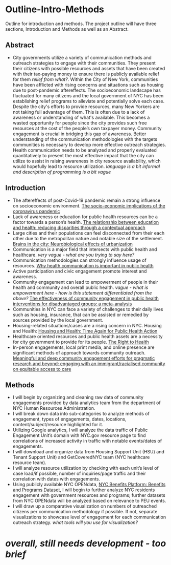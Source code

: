 # Outline-Intro-Methods
Outline for introduction and methods. The project outline will have three sections, Introduction and Methods as well as an Abstract.

## Abstract
* City governments utilize a variety of communication methods and outreach strategies to engage with their communities. They present their citizens with possible resources and assets that have been created with their tax-paying money to ensure there is publicly available relief for them *relief from what?*.  Within the City of New York, communities have been afflicted with rising concerns and situations such as housing due to post-pandemic aftereffects. The socioeconomic landscape has fluctuated for many citizens and the local government of NYC has been establishing relief programs to alleviate and potentially solve each case. Despite the city's efforts to provide resources, many New Yorkers are not taking full advantage of them. This is often due to a lack of awareness or understanding of what's available. This becomes a wasted opportunity for people since the city provides such free resources at the cost of the people’s own taxpayer money. Community engagement is crucial in bridging this gap of awareness. Better understanding of the communication methodologies with the targets communities is necessary to develop more effective outreach strategies. Health communication needs to be analyzed and properly evaluated quantitatively to present the most effective impact that the city can utilize to assist in raising awareness in city resource availability, which would hopefully lead to resource utilization. *language is a bit informal and description of programming is a bit vague* <br/>

## Introduction

*	The aftereffects of post-Covid-19 pandemic remain a strong influence on socioeconomic environment. [The socio-economic implications of the coronavirus pandemic](https://www.ncbi.nlm.nih.gov/pmc/articles/PMC7162753/?report=reader) <br/>
*	Lack of awareness or education for public health resources can be a factor towards a person’s health.  [The relationship between education and health: reducing disparities through a contextual approach](https://www.ncbi.nlm.nih.gov/pmc/articles/PMC5880718/) <br/>
*	Large cities and their populations can feel disconnected from their each other due to the metropolitan nature and notable size of the settlement.  [Brains in the city: Neurobiological effects of urbanization](https://www.sciencedirect.com/science/article/abs/pii/S0149763415001037?via%3Dihub) <br/>
*	Communication is a major field that intersects with public health and healthcare. *very vague - what are you trying to say here?* <br/>
* Communication methodologies can strongly influence usage of resources. [Why health communication is important in public health](https://www.ncbi.nlm.nih.gov/pmc/articles/PMC2672574/) <br/>
*	Active participation and civic engagement promote interest and awareness. <br/>
*	Community engagement can lead to empowerment of people in their health and community and overall public health. *vague - what is empowerment here - how is this statement differentiated from the above?* [The effectiveness of community engagement in public health interventions for disadvantaged groups: a meta-analysis](https://bmcpublichealth.biomedcentral.com/articles/10.1186/s12889-015-1352-y) <br/>
*	Communities in NYC can face a variety of challenges to their daily lives such as housing, insurance, that can be assisted or remedied by sources provided by the local government.<br/>
*	Housing-related situations/cases are a rising concern in NYC. Housing and Health: [Housing and Health: Time Again for Public Health Action](https://www.ncbi.nlm.nih.gov/pmc/articles/PMC1447157/) <br/>
*	Healthcare oriented resources and public health assets are a necessity for city government to provide for its people. [The Right to Health](https://www.ohchr.org/sites/default/files/Documents/Publications/Factsheet31.pdf) <br/>
*	In-person engagements, local print media, and online presence are significant methods of approach towards community outreach. [Meaningful and deep community engagement efforts for pragmatic research and beyond: engaging with an immigrant/racialised community on equitable access to care](https://www.ncbi.nlm.nih.gov/pmc/articles/PMC8383879/) <br/>



## Methods
*	I will begin by organizing and cleaning raw data of community engagements provided by data analytics team from the department of NYC Human Resources Administration. <br/>
*	I will break down data into sub-categories to analyze methods of engagement, types of engagements, dates, locations, content/subject/resource highlighted for it. <br/>
*	Utilizing Google analytics, I will analyze the data traffic of Public Engagement Unit’s domain with NYC.gov resource page to find correlations of increased activity in traffic with notable events/dates of engagements. <br/>
*	I will download and organize data from Housing Support Unit (HSU) and Tenant Support Unit) and GetCoveredNYC team (NYC healthcare resource team). <br/>
*	I will analyze resource utilization by checking with each unit’s level of case load/if possible, number of inquiries/page traffic and their correlation with dates with engagements. <br/> 
*	Using publicly available NYC OPENdata, [NYC Benefits Platform: Benefits and Programs Dataset](https://data.cityofnewyork.us/Social-Services/NYC-Benefits-Platform-Benefits-and-Programs-Datase/kvhd-5fmu), I will begin to further analyze NYC residents engagement with government resources and programs; further datasets from NYC OPENdata will be analyzed based on relevance to PEU events. <br/>
*	I will draw up a comparative visualization on numbers of outreached citizens per communication methodology if possible. If not, separate visualizations to showcase level of engagement for each communication outreach strategy. *what tools will you use for visualization?* <br/>

# *overall, still needs development - too brief*
